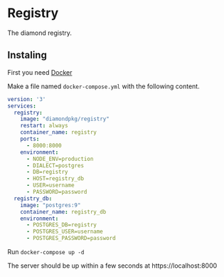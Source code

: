 # Registry
The diamond registry.

## Instaling
First you need [Docker](https://www.docker.com/)

Make a file named `docker-compose.yml` with the following content.
```yaml
version: '3'
services:
  registry:
    image: "diamondpkg/registry"
    restart: always
    container_name: registry
    ports:
      - 8000:8000
    environment:
      - NODE_ENV=production
      - DIALECT=postgres
      - DB=registry
      - HOST=registry_db
      - USER=username
      - PASSWORD=password
  registry_db:
    image: "postgres:9"
    container_name: registry_db
    environment:
      - POSTGRES_DB=registry
      - POSTGRES_USER=username
      - POSTGRES_PASSWORD=password
```

Run `docker-compose up -d`

The server should be up within a few seconds at https://localhost:8000